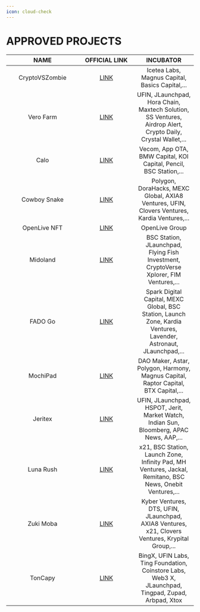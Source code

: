 ```yaml
---
icon: cloud-check
---
```


# APPROVED PROJECTS

<table><thead><tr><th width="179" align="center">NAME</th><th width="132" align="center">OFFICIAL LINK</th><th align="center">INCUBATOR</th></tr></thead><tbody><tr><td align="center">CryptoVSZombie</td><td align="center"><a href="https://cryptovszombie.com/">LINK</a></td><td align="center">Icetea Labs, Magnus Capital, Basics Capital,...</td></tr><tr><td align="center">Vero Farm</td><td align="center"><a href="https://verofarm.com/">LINK</a></td><td align="center">UFIN, JLaunchpad, Hora Chain, Maxtech Solution, SS Ventures, Airdrop Alert, Crypto Daily, Crystal Wallet,...</td></tr><tr><td align="center">Calo</td><td align="center"><a href="https://calo.run/">LINK</a></td><td align="center">Vecom, App OTA, BMW Capital, KOI Capital, Pencil, BSC Station,...</td></tr><tr><td align="center">Cowboy Snake</td><td align="center"><a href="https://cowboysnake.com/">LINK</a></td><td align="center">Polygon, DoraHacks, MEXC Global, AXIA8 Ventures, UFIN, Clovers Ventures, Kardia Ventures,...</td></tr><tr><td align="center">OpenLive NFT</td><td align="center"><a href="https://omarket.live/">LINK</a></td><td align="center">OpenLive Group</td></tr><tr><td align="center">Midoland</td><td align="center"><a href="https://midoland.io/">LINK</a></td><td align="center">BSC Station, JLaunchpad, Flying Fish Investment, CryptoVerse Xplorer, FIM Ventures,...</td></tr><tr><td align="center">FADO Go</td><td align="center"><a href="https://token.fadogo.io/">LINK</a></td><td align="center">Spark Digital Capital, MEXC Global, BSC Station, Launch Zone, Kardia Ventures, Lavender, Astronaut, JLaunchpad,...</td></tr><tr><td align="center">MochiPad</td><td align="center"><a href="https://mochipad.io/">LINK</a></td><td align="center">DAO Maker, Astar, Polygon, Harmony, Magnus Capital, Raptor Capital, BTX Capital,...</td></tr><tr><td align="center">Jeritex</td><td align="center"><a href="https://www.jeritex.io/">LINK</a></td><td align="center">UFIN, JLaunchpad, HSPOT, Jerit, Market Watch, Indian Sun, Bloomberg, APAC News, AAP,...</td></tr><tr><td align="center">Luna Rush</td><td align="center"><a href="https://lunarush.io/">LINK</a></td><td align="center">x21, BSC Station, Launch Zone, Infinity Pad, MH Ventures, Jackal, Remitano, BSC News, Onebit Ventures,...</td></tr><tr><td align="center">Zuki Moba</td><td align="center"><a href="https://zukimoba.com/">LINK</a></td><td align="center">Kyber Ventures, DTS, UFIN, JLaunchpad, AXIA8 Ventures, x21, Clovers Ventures, Krypital Group,...</td></tr><tr><td align="center">TonCapy</td><td align="center"><a href="https://www.toncapy.com/">LINK</a></td><td align="center">BingX, UFIN Labs, Ting Foundation, Coinstore Labs, Web3 X, JLaunchpad, Tingpad, Zupad, Arbpad, Xtox</td></tr></tbody></table>

